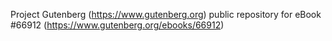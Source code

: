 Project Gutenberg (https://www.gutenberg.org) public repository for
eBook #66912 (https://www.gutenberg.org/ebooks/66912)
